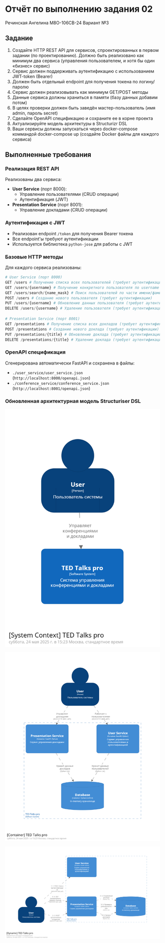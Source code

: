 # Отчёт по выполнению задания 02

Речинская Ангелина М8О-106СВ-24 Вариант №3

## Задание

1. Создайте HTTP REST API для сервисов, спроектированных в первом задании (по проектированию). Должно быть реализовано как минимум два сервиса (управления пользователем, и хотя бы один «бизнес» сервис)
2. Сервис должен поддерживать аутентификацию с использованием JWT-token (Bearer)
3. Должен быть отдельный endpoint для получения токена по логину/паролю
4. Сервис должен реализовывать как минимум GET/POST методы
5. Данные сервиса должны храниться в памяти (базу данных добавим потом)
6. В целях проверки должен быть заведён мастер-пользователь (имя admin, пароль secret)
7. Сделайте OpenAPI спецификацию и сохраните ее в корне проекта
8. Актуализируйте модель архитектуры в Structurizr DSL
9. Ваши сервисы должны запускаться через docker-compose коммандой docker-compose up (создайте Docker файлы для каждого сервиса)

## Выполненные требования

### Реализация REST API
Реализованы два сервиса:
- **User Service** (порт 8000):
  - Управление пользователями (CRUD операции)
  - Аутентификация (JWT)
- **Presentation Service** (порт 8001):
  - Управление докладами (CRUD операции)

### Аутентификация с JWT
- Реализован endpoint `/token` для получения Bearer токена
- Все endpoint'ы требуют аутентификации
- Используется библиотека `python-jose` для работы с JWT

### Базовые HTTP методы
Для каждого сервиса реализованы:
```python
# User Service (порт 8000)
GET /users # Получение списка всех пользователей (требует аутентификации)
GET /users/{username} # Получение конкретного пользователя по username (требует аутентификации)
GET /users/search/{name_mask} # Поиск пользователей по части имени/фамилии (требует аутентификации)
POST /users # Создание нового пользователя (требует аутентификации)
PUT /users/{username} # Обновление данных пользователя (требует аутентификации)
DELETE /users/{username} # Удаление пользователя (требует аутентификации)

# Presentation Service (порт 8001)
GET /presentations # Получение списка всех докладов (требует аутентификации)
POST /presentations # Создание нового доклада (требует аутентификации)
PUT /presentations/{title} # Обновление доклада (требует аутентификации)
DELETE /presentations/{title} # Удаление доклада (требует аутентификации)
```

### OpenAPI спецификация
Сгенерирована автоматически FastAPI и сохранена в файлы:
- `./user_service/user_service.json` (`http://localhost:8000/openapi.json`)
- `./conference_service/conference_service.json` (`http://localhost:8001/openapi.json`)

### Обновленная архитектурная модель Structuriser DSL

![context](images/structurizr-1-context.png)

![container](images/structurizr-1-container.png)

![dynamic](images/structurizr-1-dynamic.png)
